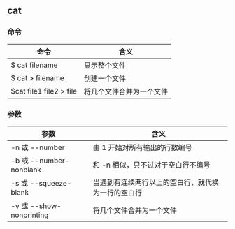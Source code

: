 ## cat

### 命令
命令 | 含义 
----|------
$ cat filename | 显示整个文件  
$ cat > filename | 创建一个文件  
$cat file1 file2 > file | 将几个文件合并为一个文件  

### 参数
参数 | 含义 
----|------
-n 或 --number | 由 1 开始对所有输出的行数编号  
-b 或 --number-nonblank | 和 -n 相似，只不过对于空白行不编号  
-s 或 --squeeze-blank | 当遇到有连续两行以上的空白行，就代换为一行的空白行  
-v 或 --show-nonprinting | 将几个文件合并为一个文件  
